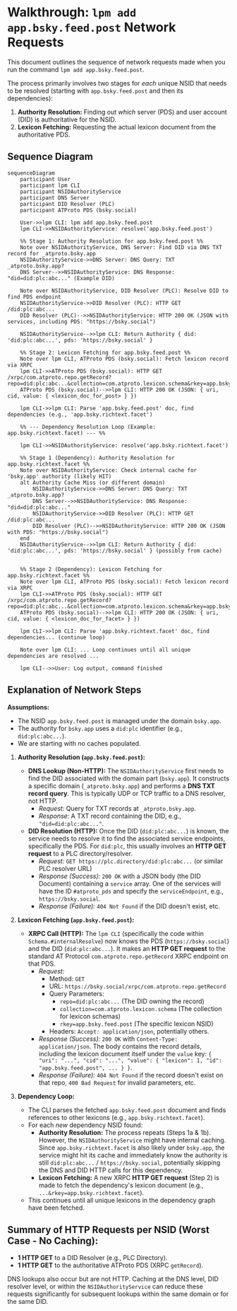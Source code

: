 # Walkthrough: `lpm add app.bsky.feed.post` Network Requests

This document outlines the sequence of network requests made when you run the command `lpm add app.bsky.feed.post`.

The process primarily involves two stages for *each* unique NSID that needs to be resolved (starting with `app.bsky.feed.post` and then its dependencies):

1.  **Authority Resolution:** Finding out *which* server (PDS) and user account (DID) is authoritative for the NSID.
2.  **Lexicon Fetching:** Requesting the actual lexicon document from the authoritative PDS.

## Sequence Diagram

```mermaid
sequenceDiagram
    participant User
    participant lpm CLI
    participant NSIDAuthorityService
    participant DNS Server
    participant DID Resolver (PLC)
    participant ATProto PDS (bsky.social)

    User->>lpm CLI: lpm add app.bsky.feed.post
    lpm CLI->>NSIDAuthorityService: resolve('app.bsky.feed.post')

    %% Stage 1: Authority Resolution for app.bsky.feed.post %%
    Note over NSIDAuthorityService, DNS Server: Find DID via DNS TXT record for _atproto.bsky.app
    NSIDAuthorityService->>DNS Server: DNS Query: TXT _atproto.bsky.app?
    DNS Server-->>NSIDAuthorityService: DNS Response: "did=did:plc:abc..." (Example DID)

    Note over NSIDAuthorityService, DID Resolver (PLC): Resolve DID to find PDS endpoint
    NSIDAuthorityService->>DID Resolver (PLC): HTTP GET /did:plc:abc...
    DID Resolver (PLC)-->>NSIDAuthorityService: HTTP 200 OK (JSON with services, including PDS: "https://bsky.social")

    NSIDAuthorityService-->>lpm CLI: Return Authority { did: 'did:plc:abc...', pds: 'https://bsky.social' }

    %% Stage 2: Lexicon Fetching for app.bsky.feed.post %%
    Note over lpm CLI, ATProto PDS (bsky.social): Fetch lexicon record via XRPC
    lpm CLI->>ATProto PDS (bsky.social): HTTP GET /xrpc/com.atproto.repo.getRecord?repo=did:plc:abc...&collection=com.atproto.lexicon.schema&rkey=app.bsky.feed.post
    ATProto PDS (bsky.social)-->>lpm CLI: HTTP 200 OK (JSON: { uri, cid, value: { <lexicon_doc_for_post> } })

    lpm CLI->>lpm CLI: Parse 'app.bsky.feed.post' doc, find dependencies (e.g., 'app.bsky.richtext.facet')

    %% --- Dependency Resolution Loop (Example: app.bsky.richtext.facet) --- %%

    lpm CLI->>NSIDAuthorityService: resolve('app.bsky.richtext.facet')

    %% Stage 1 (Dependency): Authority Resolution for app.bsky.richtext.facet %%
    Note over NSIDAuthorityService: Check internal cache for 'bsky.app' authority (likely HIT)
    alt Authority Cache Miss (or different domain)
        NSIDAuthorityService->>DNS Server: DNS Query: TXT _atproto.bsky.app?
        DNS Server-->>NSIDAuthorityService: DNS Response: "did=did:plc:abc..."
        NSIDAuthorityService->>DID Resolver (PLC): HTTP GET /did:plc:abc...
        DID Resolver (PLC)-->>NSIDAuthorityService: HTTP 200 OK (JSON with PDS: "https://bsky.social")
    end
    NSIDAuthorityService-->>lpm CLI: Return Authority { did: 'did:plc:abc...', pds: 'https://bsky.social' } (possibly from cache)


    %% Stage 2 (Dependency): Lexicon Fetching for app.bsky.richtext.facet %%
    Note over lpm CLI, ATProto PDS (bsky.social): Fetch lexicon record via XRPC
    lpm CLI->>ATProto PDS (bsky.social): HTTP GET /xrpc/com.atproto.repo.getRecord?repo=did:plc:abc...&collection=com.atproto.lexicon.schema&rkey=app.bsky.richtext.facet
    ATProto PDS (bsky.social)-->>lpm CLI: HTTP 200 OK (JSON: { uri, cid, value: { <lexicon_doc_for_facet> } })

    lpm CLI->>lpm CLI: Parse 'app.bsky.richtext.facet' doc, find dependencies... (continue loop)

    Note over lpm CLI: ... Loop continues until all unique dependencies are resolved ...

    lpm CLI-->>User: Log output, command finished
```

## Explanation of Network Steps

**Assumptions:**

*   The NSID `app.bsky.feed.post` is managed under the domain `bsky.app`.
*   The authority for `bsky.app` uses a `did:plc` identifier (e.g., `did:plc:abc...`).
*   We are starting with no caches populated.

1.  **Authority Resolution (`app.bsky.feed.post`):**
    *   **DNS Lookup (Non-HTTP):** The `NSIDAuthorityService` first needs to find the DID associated with the domain part (`bsky.app`). It constructs a specific domain (`_atproto.bsky.app`) and performs a **DNS TXT record query**. This is typically UDP or TCP traffic to a DNS resolver, not HTTP.
        *   *Request:* Query for TXT records at `_atproto.bsky.app`.
        *   *Response:* A TXT record containing the DID, e.g., `"did=did:plc:abc..."`.
    *   **DID Resolution (HTTP):** Once the DID (`did:plc:abc...`) is known, the service needs to resolve it to find the associated service endpoints, specifically the PDS. For `did:plc`, this usually involves an **HTTP GET request** to a PLC directory/resolver.
        *   *Request:* `GET https://plc.directory/did:plc:abc...` (or similar PLC resolver URL)
        *   *Response (Success):* `200 OK` with a JSON body (the DID Document) containing a `service` array. One of the services will have the ID `#atproto_pds` and specify the `serviceEndpoint`, e.g., `https://bsky.social`.
        *   *Response (Failure):* `404 Not Found` if the DID doesn't exist, etc.

2.  **Lexicon Fetching (`app.bsky.feed.post`):**
    *   **XRPC Call (HTTP):** The `lpm CLI` (specifically the code within `Schema.#internalResolve`) now knows the PDS (`https://bsky.social`) and the DID (`did:plc:abc...`). It makes an **HTTP GET request** to the standard AT Protocol `com.atproto.repo.getRecord` XRPC endpoint on that PDS.
        *   *Request:*
            *   Method: `GET`
            *   URL: `https://bsky.social/xrpc/com.atproto.repo.getRecord`
            *   Query Parameters:
                *   `repo=did:plc:abc...` (The DID owning the record)
                *   `collection=com.atproto.lexicon.schema` (The collection for lexicon schemas)
                *   `rkey=app.bsky.feed.post` (The specific lexicon NSID)
            *   Headers: `Accept: application/json`, potentially others.
        *   *Response (Success):* `200 OK` with `Content-Type: application/json`. The body contains the record details, including the lexicon document itself under the `value` key: `{ "uri": "...", "cid": "...", "value": { "lexicon": 1, "id": "app.bsky.feed.post", ... } }`.
        *   *Response (Failure):* `404 Not Found` if the record doesn't exist on that repo, `400 Bad Request` for invalid parameters, etc.

3.  **Dependency Loop:**
    *   The CLI parses the fetched `app.bsky.feed.post` document and finds references to other lexicons (e.g., `app.bsky.richtext.facet`).
    *   For each *new* dependency NSID found:
        *   **Authority Resolution:** The process repeats (Steps 1a & 1b). However, the `NSIDAuthorityService` might have internal caching. Since `app.bsky.richtext.facet` is also likely under `bsky.app`, the service might hit its cache and immediately know the authority is still `did:plc:abc...` / `https://bsky.social`, potentially skipping the DNS and DID HTTP calls for this dependency.
        *   **Lexicon Fetching:** A new XRPC **HTTP GET request** (Step 2) is made to fetch the dependency's lexicon document (e.g., `...&rkey=app.bsky.richtext.facet`).
    *   This continues until all unique lexicons in the dependency graph have been fetched.

## Summary of HTTP Requests per NSID (Worst Case - No Caching):

*   **1 HTTP GET** to a DID Resolver (e.g., PLC Directory).
*   **1 HTTP GET** to the authoritative ATProto PDS (XRPC `getRecord`).

DNS lookups also occur but are not HTTP. Caching at the DNS level, DID resolver level, or within the `NSIDAuthorityService` can reduce these requests significantly for subsequent lookups within the same domain or for the same DID.
